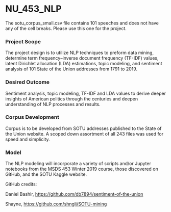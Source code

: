 # NU_453_NLP

The sotu_corpus_small.csv file contains 101 speeches and does not have any of the cell breaks. Please use this one for the project.

### Project Scope

The project design is to utilize NLP techniques to preform data mining, determine term frequency–inverse document frequency (TF-IDF) values, latent Dirichlet allocation (LDA) estimations, topic modeling, and sentiment analysis of 101 State of the Union addresses from 1791 to 2019. 

### Desired Outcome

Sentiment analysis, topic modeling, TF-IDF and LDA values to derive deeper insights of American politics through the centuries and deepen understanding of NLP processes and results.

### Corpus Development

Corpus is to be developed from SOTU addresses published to the State of the Union website. A scoped down assortment of all 243 files was used for speed and simplicity. 

### Model

The NLP modeling will incorporate a variety of scripts and/or Jupyter notebooks from the MSDS 453 Winter 2019 course, those discovered on GitHub, and the SOTU Kaggle website. 


GitHub credits:

Daniel Bashir, https://github.com/db7894/sentiment-of-the-union

Shayne, https://github.com/shngli/SOTU-mining

